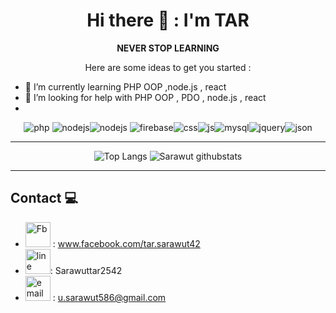 <div align="center">
<h1>Hi there 👋 : I'm TAR</h1>
<B> NEVER STOP LEARNING </B>
 
 Here are some ideas to get you started :
 
</div>

- 🌱 I’m currently learning PHP OOP ,node.js , react
- 🤔 I’m looking for help with PHP OOP , PDO , node.js , react  
- 
<div align="center">
<img src="https://www.vectorlogo.zone/logos/php/php-horizontal.svg" alt="php"> <img src="https://www.vectorlogo.zone/logos/nodejs/nodejs-horizontal.svg" alt="nodejs"><img src="https://www.vectorlogo.zone/logos/reactjs/reactjs-ar21.svg" alt="nodejs"> <img src="https://www.vectorlogo.zone/logos/firebase/firebase-ar21.svg" alt="firebase"><img src="https://www.vectorlogo.zone/logos/w3_css/w3_css-ar21.svg" alt="css"><img src="https://www.vectorlogo.zone/logos/javascript/javascript-horizontal.svg" alt="js"><img src="https://www.vectorlogo.zone/logos/mysql/mysql-horizontal.svg" alt="mysql"><img src="https://www.vectorlogo.zone/logos/jquery/jquery-horizontal.svg" alt="jquery"><img src="https://www.vectorlogo.zone/logos/json/json-ar21.svg" alt="json">

 </div>
 
__________________

<div align="center">
 
 ![Top Langs](https://github-readme-stats.vercel.app/api/top-langs/?username=sarawut-pcru&langs_count=8&layout=compact) ![Sarawut githubstats](https://github-readme-stats.vercel.app/api?username=sarawut-pcru&count_private=true&show_icons=true&theme=algolia)
 
</div>
 
__________________
## Contact 💻 
- <img src="https://www.vectorlogo.zone/logos/facebook/facebook-tile.svg" alt="Fb" width="40" height="40"> : www.facebook.com/tar.sarawut42
- <img src="https://www.vectorlogo.zone/logos/line/line-icon.svg" alt="line" width="40" height="40">: Sarawuttar2542
- <img src="https://www.vectorlogo.zone/logos/gmail/gmail-tile.svg" alt="email" width="40" height="40">  : u.sarawut586@gmail.com

